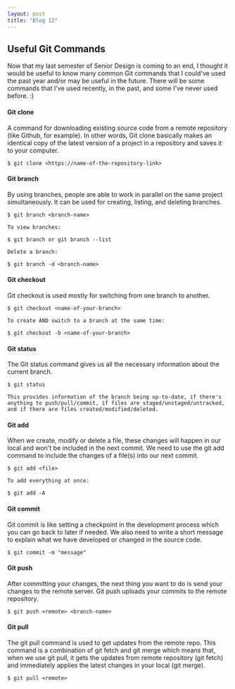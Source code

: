 ```yaml
---
layout: post
title: "Blog 12"
---
```

Useful Git Commands
-------------------------------

Now that my last semester of Senior Design is coming to an end, I thought it would be useful to know many common Git commands that I could've used the past year and/or may be useful in the future. There will be some commands that I've used recently, in the past, and some I've never used before. :)

#### Git clone

A command for downloading existing source code from a remote repository (like Github, for example). In other words, Git clone basically makes an identical copy of the latest version of a project in a repository and saves it to your computer.

	$ git clone <https://name-of-the-repository-link>

#### Git branch

By using branches, people are able to work in parallel on the same project simultaneously. It can be used for creating, listing, and deleting branches.

	$ git branch <branch-name>

	To view branches:

	$ git branch or git branch --list

	Delete a branch:

	$ git branch -d <branch-name>

#### Git checkout

Git checkout is used mostly for switching from one branch to another.

	$ git checkout <name-of-your-branch>

	To create AND switch to a branch at the same time:

	$ git checkout -b <name-of-your-branch>

#### Git status

The Git status command gives us all the necessary information about the current branch.

	$ git status

	This provides information of the branch being up-to-date, if there's anything to push/pull/commit, if files are staged/unstaged/untracked, and if there are files created/modified/deleted.

#### Git add

When we create, modify or delete a file, these changes will happen in our local and won't be included in the next commit. We need to use the git add command to include the changes of a file(s) into our next commit.

	$ git add <file>

	To add everything at once:

	$ git add -A

#### Git commit

Git commit is like setting a checkpoint in the development process which you can go back to later if needed. We also need to write a short message to explain what we have developed or changed in the source code.

	$ git commit -m "message"

#### Git push

After committing your changes, the next thing you want to do is send your changes to the remote server. Git push uploads your commits to the remote repository.

	$ git push <remote> <branch-name>

#### Git pull

The git pull command is used to get updates from the remote repo. This command is a combination of git fetch and git merge which means that, when we use git pull, it gets the updates from remote repository (git fetch) and immediately applies the latest changes in your local (git merge).

	$ git pull <remote>
